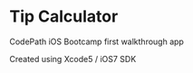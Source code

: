 Tip Calculator
==============

CodePath iOS Bootcamp first walkthrough app

Created using Xcode5 / iOS7 SDK
